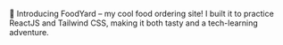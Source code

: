 🍔 Introducing FoodYard – my cool food ordering site! I built it to practice ReactJS and Tailwind CSS, making it both tasty and a tech-learning adventure.
